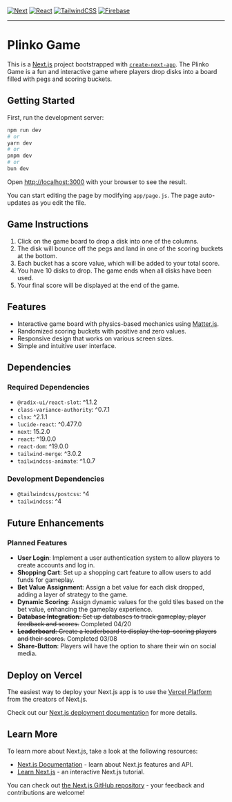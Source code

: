 [![Next](https://img.shields.io/badge/NextJS-v15.2.0-blue.svg?logo=next.js)](https://nextjs.org)
[![React](https://img.shields.io/badge/React-v19-teal.svg?logo=react)](https://react.dev)
[![TailwindCSS](https://img.shields.io/badge/Tailwind%20CSS-v4-lightblue.svg?logo=tailwindcss)](https://nextjs.org)
[![Firebase](https://img.shields.io/badge/Firebase-v11.6.0-orange.svg?logo=firebase&logoColor=orange)](https://firebase.google.com)

---

# Plinko Game

This is a [Next.js](https://nextjs.org) project bootstrapped with [`create-next-app`](https://github.com/vercel/next.js/tree/canary/packages/create-next-app). The Plinko Game is a fun and interactive game where players drop disks into a board filled with pegs and scoring buckets.

## Getting Started

First, run the development server:

```bash
npm run dev
# or
yarn dev
# or
pnpm dev
# or
bun dev
```

Open [http://localhost:3000](http://localhost:3000) with your browser to see the result.

You can start editing the page by modifying `app/page.js`. The page auto-updates as you edit the file.

## Game Instructions

1. Click on the game board to drop a disk into one of the columns.
2. The disk will bounce off the pegs and land in one of the scoring buckets at the bottom.
3. Each bucket has a score value, which will be added to your total score.
4. You have 10 disks to drop. The game ends when all disks have been used.
5. Your final score will be displayed at the end of the game.

## Features

- Interactive game board with physics-based mechanics using [Matter.js](https://brm.io/matter-js/).
- Randomized scoring buckets with positive and zero values.
- Responsive design that works on various screen sizes.
- Simple and intuitive user interface.

## Dependencies

### Required Dependencies

- `@radix-ui/react-slot`: ^1.1.2
- `class-variance-authority`: ^0.7.1
- `clsx`: ^2.1.1
- `lucide-react`: ^0.477.0
- `next`: 15.2.0
- `react`: ^19.0.0
- `react-dom`: ^19.0.0
- `tailwind-merge`: ^3.0.2
- `tailwindcss-animate`: ^1.0.7

### Development Dependencies

- `@tailwindcss/postcss`: ^4
- `tailwindcss`: ^4

## Future Enhancements

### Planned Features

- **User Login**: Implement a user authentication system to allow players to create accounts and log in.
- **Shopping Cart**: Set up a shopping cart feature to allow users to add funds for gameplay.
- **Bet Value Assignment**: Assign a bet value for each disk dropped, adding a layer of strategy to the game.
- **Dynamic Scoring**: Assign dynamic values for the gold tiles based on the bet value, enhancing the gameplay experience.
- ~~**Database Integration**: Set up databases to track gameplay, player feedback and scores.~~ Completed 04/20
- ~~**Leaderboard**: Create a leaderboard to display the top-scoring players and their scores.~~ Completed 03/08
- **Share-Button**: Players will have the option to share their win on social media.

## Deploy on Vercel

The easiest way to deploy your Next.js app is to use the [Vercel Platform](https://vercel.com/new?utm_medium=default-template&filter=next.js&utm_source=create-next-app&utm_campaign=create-next-app-readme) from the creators of Next.js.

Check out our [Next.js deployment documentation](https://nextjs.org/docs/app/building-your-application/deploying) for more details.

## Learn More

To learn more about Next.js, take a look at the following resources:

- [Next.js Documentation](https://nextjs.org/docs) - learn about Next.js features and API.
- [Learn Next.js](https://nextjs.org/learn) - an interactive Next.js tutorial.

You can check out [the Next.js GitHub repository](https://github.com/vercel/next.js) - your feedback and contributions are welcome!
